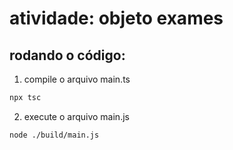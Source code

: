 # atividade: objeto exames

## rodando o código:

1. compile o arquivo main.ts
```bash
npx tsc
```

2. execute o arquivo main.js
```bash
node ./build/main.js
```